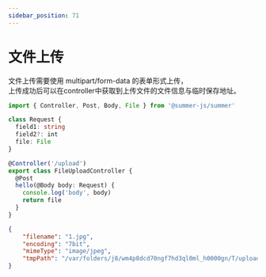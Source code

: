 ```yaml
---
sidebar_position: 71
---
```


# 文件上传

文件上传需要使用 multipart/form-data 的表单形式上传，<br/>
上传成功后可以在controller中获取到上传文件的文件信息与临时保存地址。


```ts
import { Controller, Post, Body, File } from '@summer-js/summer'

class Request {
  field1: string
  field2?: int
  file: File
}

@Controller('/upload')
export class FileUploadController {
  @Post
  hello(@Body body: Request) {
    console.log('body', body)
    return file
  }
}

```

```json title="服务器返回"
{
    "filename": "1.jpg",
    "encoding": "7bit",
    "mimeType": "image/jpeg",
    "tmpPath": "/var/folders/j8/wm4p8dcd70ngf7hd3ql0ml_h0000gn/T/upload-ed2f42075fa6d7c8970c5284dc154937"
}
```


